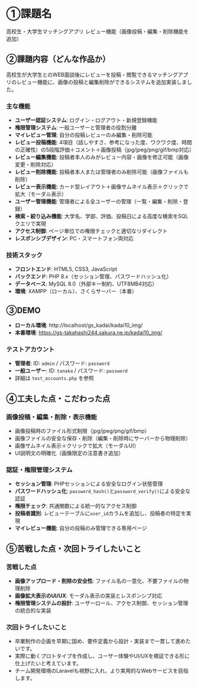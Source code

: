 # ①課題名
高校生・大学生マッチングアプリ レビュー機能（画像投稿・編集・削除機能を追加）

## ②課題内容（どんな作品か）
高校生が大学生とのWEB面談後にレビューを投稿・閲覧できるマッチングアプリのレビュー機能に、画像の投稿と編集削除ができるシステムを追加実装しました。


### 主な機能
- **ユーザー認証システム**: ログイン・ログアウト・新規登録機能
- **権限管理システム**: 一般ユーザーと管理者の役割分離
- **マイレビュー管理**: 自分の投稿レビューのみ編集・削除可能
- **レビュー投稿機能**: 4項目（話しやすさ、参考になった度、ワクワク度、時間の正確性）の5段階評価＋コメント＋画像投稿（jpg/jpeg/png/gif/bmp対応）
- **レビュー編集機能**: 投稿者本人のみがレビュー内容・画像を修正可能（画像変更・削除対応）
- **レビュー削除機能**: 投稿者本人または管理者のみ削除可能（画像ファイルも削除）
- **レビュー表示機能**: カード型レイアウト＋画像サムネイル表示＋クリックで拡大（モーダル表示）
- **ユーザー管理機能**: 管理者による全ユーザーの管理（一覧・編集・削除・登録）
- **検索・絞り込み機能**: 大学名、学部、評価、投稿日による高度な検索をSQLクエリで実現
- **アクセス制御**: ページ単位での権限チェックと適切なリダイレクト
- **レスポンシブデザイン**: PC・スマートフォン両対応


### 技術スタック
- **フロントエンド**: HTML5, CSS3, JavaScript
- **バックエンド**: PHP 8.x（セッション管理、パスワードハッシュ化）
- **データベース**: MySQL 8.0（外部キー制約、UTF8MB4対応）
- **環境**: XAMPP（ローカル）、さくらサーバー（本番）

## ③DEMO
- **ローカル環境**: http://localhost/gs_kadai/kadai10_img/
- **本番環境**: https://gs-takahashi244.sakura.ne.jp/kadai10_img/

### テストアカウント
- **管理者**: ID: `admin` / パスワード: `password`
- **一般ユーザー**: ID: `tanaka` / パスワード: `password`
- 詳細は `test_accounts.php` を参照


## ④工夫した点・こだわった点

### 画像投稿・編集・削除・表示機能
- 画像投稿時のファイル形式制限（jpg/jpeg/png/gif/bmp）
- 画像ファイルの安全な保存・削除（編集・削除時にサーバーから物理削除）
- 画像サムネイル表示＋クリックで拡大（モーダルUI）
- UI説明文の明確化（画像限定の注意書き追加）

### 認証・権限管理システム
- **セッション管理**: PHPセッションによる安全なログイン状態管理
- **パスワードハッシュ化**: `password_hash()`と`password_verify()`による安全な認証
- **権限チェック**: 共通関数による統一的なアクセス制御
- **投稿者識別**: レビューテーブルに`user_id`カラムを追加し、投稿者の特定を実現
- **マイレビュー機能**: 自分の投稿のみ管理できる専用ページ



## ⑤苦戦した点・次回トライしたいこと


### 苦戦した点
- **画像アップロード・削除の安全性**: ファイル名の一意化、不要ファイルの物理削除
- **画像拡大表示のUI/UX**: モーダル表示の実装とレスポンシブ対応
- **権限管理システムの設計**: ユーザーロール、アクセス制御、セッション管理の統合的な実装

### 次回トライしたいこと
- 卒業制作の企画を早期に固め、要件定義から設計・実装まで一貫して進めたいです。
- 実際に動くプロトタイプを作成し、ユーザー体験やUI/UXを検証できる形に仕上げたいと考えています。
- チーム開発環境のLaravelも視野に入れ、より実用的なWebサービスを目指します。